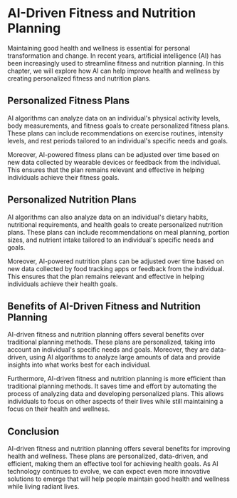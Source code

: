 AI-Driven Fitness and Nutrition Planning
==========================================================================================

Maintaining good health and wellness is essential for personal transformation and change. In recent years, artificial intelligence (AI) has been increasingly used to streamline fitness and nutrition planning. In this chapter, we will explore how AI can help improve health and wellness by creating personalized fitness and nutrition plans.

Personalized Fitness Plans
--------------------------

AI algorithms can analyze data on an individual's physical activity levels, body measurements, and fitness goals to create personalized fitness plans. These plans can include recommendations on exercise routines, intensity levels, and rest periods tailored to an individual's specific needs and goals.

Moreover, AI-powered fitness plans can be adjusted over time based on new data collected by wearable devices or feedback from the individual. This ensures that the plan remains relevant and effective in helping individuals achieve their fitness goals.

Personalized Nutrition Plans
----------------------------

AI algorithms can also analyze data on an individual's dietary habits, nutritional requirements, and health goals to create personalized nutrition plans. These plans can include recommendations on meal planning, portion sizes, and nutrient intake tailored to an individual's specific needs and goals.

Moreover, AI-powered nutrition plans can be adjusted over time based on new data collected by food tracking apps or feedback from the individual. This ensures that the plan remains relevant and effective in helping individuals achieve their health goals.

Benefits of AI-Driven Fitness and Nutrition Planning
----------------------------------------------------

AI-driven fitness and nutrition planning offers several benefits over traditional planning methods. These plans are personalized, taking into account an individual's specific needs and goals. Moreover, they are data-driven, using AI algorithms to analyze large amounts of data and provide insights into what works best for each individual.

Furthermore, AI-driven fitness and nutrition planning is more efficient than traditional planning methods. It saves time and effort by automating the process of analyzing data and developing personalized plans. This allows individuals to focus on other aspects of their lives while still maintaining a focus on their health and wellness.

Conclusion
----------

AI-driven fitness and nutrition planning offers several benefits for improving health and wellness. These plans are personalized, data-driven, and efficient, making them an effective tool for achieving health goals. As AI technology continues to evolve, we can expect even more innovative solutions to emerge that will help people maintain good health and wellness while living radiant lives.
